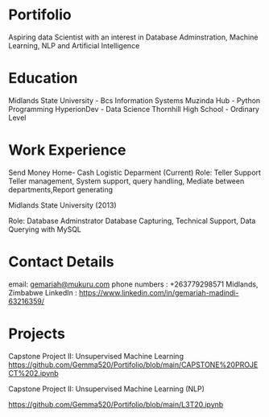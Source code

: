 # Portifolio

Aspiring data Scientist with an interest in Database Adminstration, Machine Learning, NLP and Artificial Intelligence 

# Education

Midlands State University - Bcs Information Systems
Muzinda Hub               - Python Programming
HyperionDev               - Data Science 
Thornhill High School     - Ordinary Level 

# Work Experience 

Send Money Home- Cash Logistic Deparment (Current)
Role: Teller Support
Teller management, System support, query handling, Mediate between departments,Report generating 


Midlands State University (2013)

Role: Database Adminstrator 
Database Capturing, Technical Support, Data Querying with MySQL

# Contact Details
email: gemariah@mukuru.com
phone numbers : +263779298571
Midlands, Zimbabwe
LinkedIn : https://www.linkedin.com/in/gemariah-madindi-63216359/


# Projects 
Capstone Project II: Unsupervised Machine Learning
https://github.com/Gemma520/Portifolio/blob/main/CAPSTONE%20PROJECT%202.ipynb


Capstone Project II: Unsupervised Machine Learning (NLP)

https://github.com/Gemma520/Portifolio/blob/main/L3T20.ipynb


